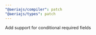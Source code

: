 ```yaml
---
"@aeriajs/compiler": patch
"@aeriajs/types": patch
---
```


Add support for conditional required fields
